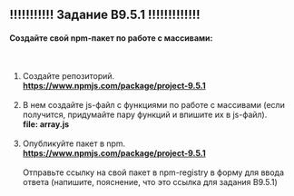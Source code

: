 <h2>!!!!!!!!!!!  Задание B9.5.1  !!!!!!!!!!!!!</h>
<br>
<h4> Создайте свой npm-пакет по работе с массивами:</h4><br> 

1. Создайте репозиторий. <br>
<b>https://www.npmjs.com/package/project-9.5.1 </b><br><br>
2. В нем создайте js-файл с функциями по работе с массивами (если получится, придумайте пару функций и впишите их в js-файл).<br>
<b>file: array.js </b> <br><br>
3. Опубликуйте пакет в npm.<br>
<b>https://www.npmjs.com/package/project-9.5.1 </b><br><br>
 Отправьте ссылку на свой пакет в npm-registry в форму для ввода ответа (напишите, пояснение, что это ссылка для задания B9.5.1)
